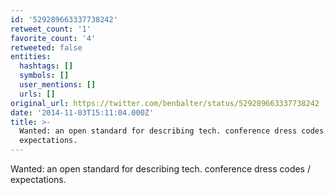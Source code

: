 ```yaml
---
id: '529289663337738242'
retweet_count: '1'
favorite_count: '4'
retweeted: false
entities:
  hashtags: []
  symbols: []
  user_mentions: []
  urls: []
original_url: https://twitter.com/benbalter/status/529289663337738242
date: '2014-11-03T15:11:04.000Z'
title: >-
  Wanted: an open standard for describing tech. conference dress codes /
  expectations.
---
```


Wanted: an open standard for describing tech. conference dress codes / expectations.